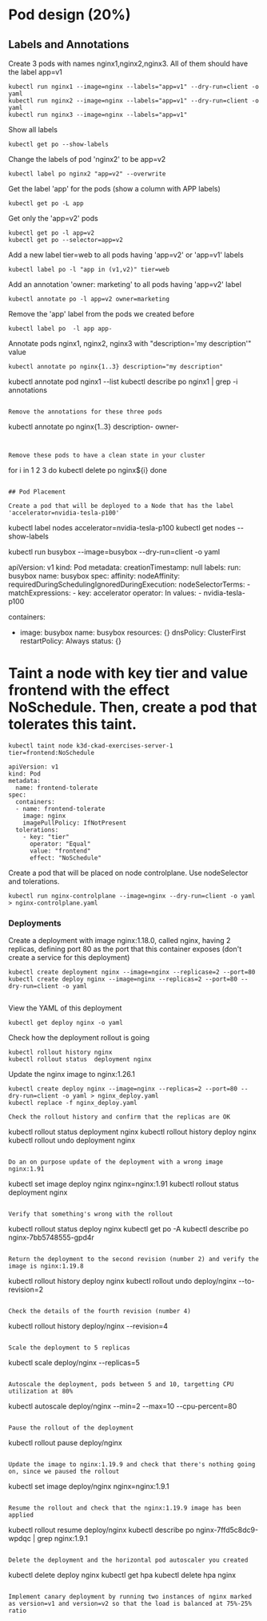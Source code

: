 # Pod design (20%)

## Labels and Annotations

Create 3 pods with names nginx1,nginx2,nginx3. All of them should have the label app=v1

```
kubectl run nginx1 --image=nginx --labels="app=v1" --dry-run=client -o yaml 
kubectl run nginx2 --image=nginx --labels="app=v1" --dry-run=client -o yaml 
kubectl run nginx3 --image=nginx --labels="app=v1" 
```

Show all labels 
```
kubectl get po --show-labels
```

Change the labels of pod 'nginx2' to be app=v2
```
kubectl label po nginx2 "app=v2" --overwrite
```

Get the label 'app' for the pods (show a column with APP labels)
```
kubectl get po -L app  
```


Get only the 'app=v2' pods
```
kubectl get po -l app=v2
kubectl get po --selector=app=v2
```

Add a new label tier=web to all pods having 'app=v2' or 'app=v1' labels
```
kubectl label po -l "app in (v1,v2)" tier=web
```

Add an annotation 'owner: marketing' to all pods having 'app=v2' label
```
kubectl annotate po -l app=v2 owner=marketing
```

Remove the 'app' label from the pods we created before
```
kubectl label po  -l app app-
```

Annotate pods nginx1, nginx2, nginx3 with "description='my description'" value
```
kubectl annotate po nginx{1..3} description="my description"
```
kubectl annotate pod nginx1 --list
kubectl describe po nginx1 | grep -i annotations
```

Remove the annotations for these three pods
```
kubectl annotate po nginx{1..3} description- owner-
```


Remove these pods to have a clean state in your cluster
```
for i  in  1 2 3 
do
kubectl delete po nginx${i}
done
```

## Pod Placement

Create a pod that will be deployed to a Node that has the label 'accelerator=nvidia-tesla-p100'

```
kubectl label nodes <your-node-name> accelerator=nvidia-tesla-p100
kubectl get nodes --show-labels

kubectl run busybox --image=busybox --dry-run=client -o yaml

apiVersion: v1
kind: Pod
metadata:
  creationTimestamp: null
  labels:
    run: busybox
  name: busybox
spec:
  affinity:
    nodeAffinity:
      requiredDuringSchedulingIgnoredDuringExecution:
        nodeSelectorTerms:
        - matchExpressions:
          - key: accelerator
            operator: In
            values:
            - nvidia-tesla-p100

  containers:
  - image: busybox
    name: busybox
    resources: {}
  dnsPolicy: ClusterFirst
  restartPolicy: Always
status: {}


# Taint a node with key tier and value frontend with the effect NoSchedule. Then, create a pod that tolerates this taint.
```
kubectl taint node k3d-ckad-exercises-server-1 tier=frontend:NoSchedule

apiVersion: v1
kind: Pod
metadata:
  name: frontend-tolerate
spec:
  containers:
  - name: frontend-tolerate
    image: nginx
    imagePullPolicy: IfNotPresent
  tolerations:
    - key: "tier"
      operator: "Equal"
      value: "frontend"
      effect: "NoSchedule"
```

Create a pod that will be placed on node controlplane. Use nodeSelector and tolerations.

```
kubectl run nginx-controlplane --image=nginx --dry-run=client -o yaml > nginx-controlplane.yaml
```

### Deployments

Create a deployment with image nginx:1.18.0, called nginx, having 2 replicas, defining port 80 as the port that this container exposes (don't create a service for this deployment)
```
kubectl create deployment nginx --image=nginx --replicase=2 --port=80
kubectl create deploy nginx --image=nginx --replicas=2 --port=80 --dry-run=client -o yaml


```

View the YAML of this deployment

```
kubectl get deploy nginx -o yaml
```


Check how the deployment rollout is going
```
kubectl rollout history nginx 
kubectl rollout status  deployment nginx 
```


Update the nginx image to nginx:1.26.1
```
kubectl create deploy nginx --image=nginx --replicas=2 --port=80 --dry-run=client -o yaml > nginx_deploy.yaml
kubectl replace -f nginx_deploy.yaml 

Check the rollout history and confirm that the replicas are OK
```
kubectl rollout status  deployment nginx 
kubectl rollout history deploy nginx
kubectl rollout undo deployment nginx
```

Do an on purpose update of the deployment with a wrong image nginx:1.91
```
kubectl set image deploy nginx nginx=nginx:1.91
kubectl rollout status  deployment nginx   
```

Verify that something's wrong with the rollout
```
kubectl rollout status deploy nginx
kubectl get po -A
kubectl describe po nginx-7bb5748555-gpd4r
```

Return the deployment to the second revision (number 2) and verify the image is nginx:1.19.8

```
kubectl rollout history deploy nginx
kubectl rollout undo deploy/nginx --to-revision=2
```

Check the details of the fourth revision (number 4)
```
kubectl rollout history deploy/nginx --revision=4
```

Scale the deployment to 5 replicas
```
kubectl scale deploy/nginx --replicas=5
```

Autoscale the deployment, pods between 5 and 10, targetting CPU utilization at 80%
```
kubectl autoscale deploy/nginx --min=2 --max=10 --cpu-percent=80
```

Pause the rollout of the deployment
``` 
kubectl rollout pause deploy/nginx
```

Update the image to nginx:1.19.9 and check that there's nothing going on, since we paused the rollout
```
kubectl set image deploy/nginx nginx=nginx:1.9.1
```

Resume the rollout and check that the nginx:1.19.9 image has been applied
```
kubectl rollout resume deploy/nginx
kubectl describe po nginx-7ffd5c8dc9-wpdqc | grep nginx:1.9.1
```

Delete the deployment and the horizontal pod autoscaler you created
```
kubectl delete deploy nginx
kubectl get hpa
kubectl delete hpa nginx
```

Implement canary deployment by running two instances of nginx marked as version=v1 and version=v2 so that the load is balanced at 75%-25% ratio
```

